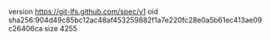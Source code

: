 version https://git-lfs.github.com/spec/v1
oid sha256:904d49c85bc12ac48af453259882f1a7e220fc28e0a5b61ec413ae09c26406ca
size 4255
